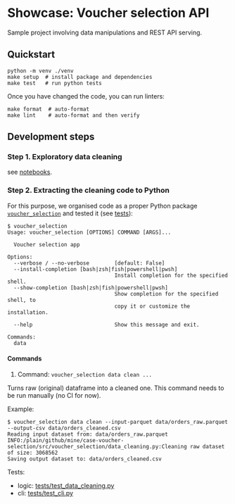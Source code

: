 # Showcase: Voucher selection API

Sample project involving data manipulations and REST API serving.


## Quickstart

```
python -m venv ./venv
make setup  # install package and dependencies
make test   # run python tests
```

Once you have changed the code, you can run linters:
```
make format  # auto-format
make lint    # auto-format and then verify
```


## Development steps

### Step 1. Exploratory data cleaning

see [notebooks](notebooks).


### Step 2. Extracting the cleaning code to Python

For this purpose, we organised code as a proper Python package [`voucher_selection`](src/voucher_selection) and tested it (see [tests](tests)):
```
$ voucher_selection
Usage: voucher_selection [OPTIONS] COMMAND [ARGS]...

  Voucher selection app

Options:
  --verbose / --no-verbose        [default: False]
  --install-completion [bash|zsh|fish|powershell|pwsh]
                                  Install completion for the specified shell.
  --show-completion [bash|zsh|fish|powershell|pwsh]
                                  Show completion for the specified shell, to
                                  copy it or customize the installation.

  --help                          Show this message and exit.

Commands:
  data
```

#### Commands

1. Command: `voucher_selection data clean ...`

Turns raw (original) dataframe into a cleaned one. This command needs to be run manually (no CI for now).

Example:

```
$ voucher_selection data clean --input-parquet data/orders_raw.parquet  --output-csv data/orders_cleaned.csv
Reading input dataset from: data/orders_raw.parquet
INFO:/plain/github/mine/case-voucher-selection/src/voucher_selection/data_cleaning.py:Cleaning raw dataset of size: 3068562
Saving output dataset to: data/orders_cleaned.csv
```

Tests:
- logic: [tests/test_data_cleaning.py](tests/test_data_cleaning.py)
- cli: [tests/test_cli.py](tests/test_cli.py)
